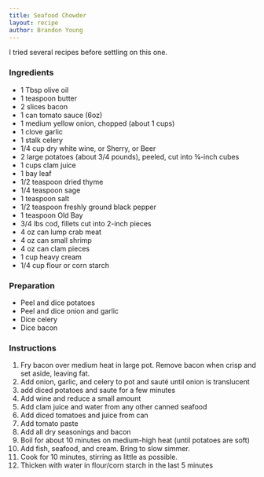 ```yaml
---
title: Seafood Chowder
layout: recipe
author: Brandon Young
---
```

I tried several recipes before settling on this one.

### Ingredients
  * 1 Tbsp olive oil
  * 1 teaspoon butter
  * 2 slices bacon
  * 1 can tomato sauce (6oz)
  * 1 medium yellow onion, chopped (about 1 cups)
  * 1 clove garlic
  * 1 stalk celery
  * 1/4 cup dry white wine, or Sherry, or Beer
  * 2 large potatoes (about 3/4 pounds), peeled, cut into ¾-inch cubes
  * 1 cups clam juice
  * 1 bay leaf
  * 1/2 teaspoon dried thyme
  * 1/4 teaspoon sage
  * 1 teaspoon salt
  * 1/2 teaspoon freshly ground black pepper
  * 1 teaspoon Old Bay
  * 3/4 lbs cod, fillets cut into 2-inch pieces
  * 4 oz can lump crab meat
  * 4 oz can small shrimp
  * 4 oz can clam pieces
  * 1 cup heavy cream
  * 1/4 cup flour or corn starch


### Preparation
  * Peel and dice potatoes
  * Peel and dice onion and garlic
  * Dice celery
  * Dice bacon

### Instructions
1. Fry bacon over medium heat in large pot.  Remove bacon when crisp and set aside, leaving fat.
1. Add onion, garlic, and celery to pot and sauté until onion is translucent
1. add diced potatoes and saute for a few minutes
1. Add wine and reduce a small amount
1. Add clam juice and water from any other canned seafood
1. Add diced tomatoes and juice from can
1. Add tomato paste
1. Add all dry seasonings and bacon
1. Boil for about 10 minutes on medium-high heat (until potatoes are soft)
1. Add fish, seafood, and cream.  Bring to slow simmer.  
1. Cook for 10 minutes, stirring as little as possible.
1. Thicken with water in flour/corn starch in the last 5 minutes